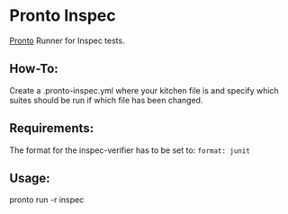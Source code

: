Pronto Inspec
=============
[Pronto](https://github.com/prontolabs/pronto) Runner for Inspec tests.

How-To:
-------

Create a .pronto-inspec.yml where your kitchen file is and specify which suites should be run if which file has been changed.

Requirements:
-------------

The format for the inspec-verifier has to be set to:
`format: junit`

Usage:
------

pronto run -r inspec
